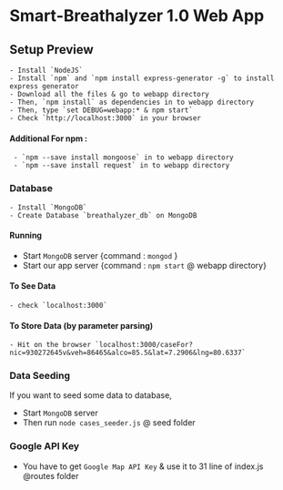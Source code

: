 # Smart-Breathalyzer 1.0 Web App

## Setup Preview
    - Install `NodeJS`
    - Install `npm` and `npm install express-generator -g` to install express generator
    - Download all the files & go to webapp directory
    - Then, `npm install` as dependencies in to webapp directory
    - Then, type `set DEBUG=webapp:* & npm start`
    - Check `http://localhost:3000` in your browser
    
   #### Additional For npm :
     - `npm --save install mongoose` in to webapp directory
     - `npm --save install request` in to webapp directory
    
  ### Database
    - Install `MongoDB`
    - Create Database `breathalyzer_db` on MongoDB
    
  #### Running
   - Start `MongoDB` server {command : `mongod` }
   - Start our app server {command : `npm start` @ webapp directory}
  #### To See Data
    - check `localhost:3000`
  #### To Store Data (by parameter parsing)
    - Hit on the browser `localhost:3000/caseFor?nic=930272645v&veh=86465&alco=85.5&lat=7.2906&lng=80.6337`
    
  ### Data Seeding
 If you want to seed some data to database,
  - Start `MongoDB` server
  - Then run `node cases_seeder.js` @ seed folder
  
  ### Google API Key
   - You have to get `Google Map API Key` & use it to 31 line of index.js @routes folder

